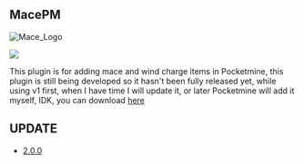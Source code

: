 ## MacePM
![Mace_Logo](https://i.ibb.co.com/R3VbVjv/download-1-removebg-preview-1.png)


[![](https://poggit.pmmp.io/shield.dl.total/MacePM)](https://poggit.pmmp.io/p/MacePM)


This plugin is for adding mace and wind charge items in Pocketmine, this plugin is still being developed so it hasn't been fully released yet, while using v1 first, when I have time I will update it, or later Pocketmine will add it myself, IDK, you can download 
[here](https://github.com/Jasson44/MacePM/releases/tag/V1)

## UPDATE
- [2.0.0](changelog/V2.0.md)